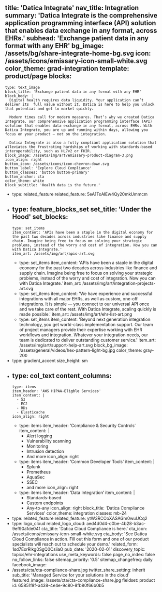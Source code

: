 title: 'Datica Integrate'
nav_title: Integration
summary: 'Datica Integrate is the comprehensive application programming interface (API) solution that enables data exchange in any format, across EHRs.'
subhead: 'Exchange patient data in any format with any EHR'
bg_image: /assets/bg/share-integrate-home-bg.svg
icon: /assets/icons/emissary-icon-small-white.svg
color_theme: grad-integration
template: product/page
blocks:
  -
    type: text_image
    block_title: 'Exchange patient data in any format with any EHR'
    block_body: |
      Digital health requires data liquidity. Your application can’t deliver its  full value without it. Datica is here to help you unlock that potential and get to market quickly.
      
      Modern times call for modern measures. That’s why we created Datica Integrate, our comprehensive application programming interface (API) solution that enables data exchange in any format, across EHRs. With Datica Integrate, you are up and running within days, allowing you focus on your product – not on the integration. 
      
      Datica Integrate is also a fully compliant application solution that alleviates the frustrating hardships of working with standards-based interoperability, such as HL7v2 or FHIR.
    block_image: /assets/img/art/emissary-product-diagram-3.png
    icon_align: right
    button_icon: /assets/icons/icon-chevron-down.svg
    button_label: 'Explore Cloud Compliance'
    button_classes: 'button button-primary'
    button_anchor: cta
    color_theme: white
    block_subtitle: 'Health data is the future.'
  -
    type: related_feature
    related_feature: 5eA1ToAIEw4Qy20mkUmmcm
  -
    type: feature_blocks_set
    set_title: 'Under the Hood'
    set_blocks:
      -
        type: set_items
        item_content: 'APIs have been a staple in the digital economy for the past two decades across industries like finance and supply chain. Imagine being free to focus on solving your strategic problems, instead of the worry and cost of integration. Now you can with Datica Integrate.'
        item_art: /assets/img/art/apis-art.svg
      -
        type: set_items
        item_content: 'APIs have been a staple in the digital economy for the past two decades across industries like finance and supply chain. Imagine being free to focus on solving your strategic problems, instead of the worry and cost of integration. Now you can with Datica Integrate.'
        item_art: /assets/img/art/integration-projects-art.svg
      -
        type: set_items
        item_content: 'We have experience and successful integrations with all major EHRs, as well as custom, one-off integrations. It is simple — you connect to our universal API  once and we take care of the rest. With Datica Integrate, scaling quickly is made possible.'
        item_art: /assets/img/art/ehr-list-art.png
      -
        type: set_items
        item_content: 'Beyond next generation integration technology, you get world-class implementation support. Our team of project managers provide their expertise working with EHR workflows and integration. Whatever your integration needs, our team is dedicated to deliver outstanding customer service.'
        item_art: /assets/img/art/support-help-art.svg
    block_bg_image: /assets/general/videos/hex-pattern-light-bg.jpg
    color_theme: gray-200
  -
    type: gradient_accent
    size_height: sm
  -
    type: col_text
    content_columns:
      -
        type: items
        item_header: 'AWS HIPAA-Eligble Services'
        item_content: |
          - S3
          - EC2
          - RDs
          - Elasticache
        icon_align: right
      -
        type: items
        item_header: 'Compliance & Security Controls'
        item_content: |
          - Alert logging
          - Vulnerability scanning
          - Monitoring
          - Intrusion detection
          - And more
        icon_align: right
      -
        type: items
        item_header: 'Common Developer Tools'
        item_content: |
          - Splunk
          - Prometheus
          - AquaSec
          - SSEC
          - and more
        icon_align: right
      -
        type: items
        item_header: 'Data Integration'
        item_content: |
          - Standards-based
          - Custom endpoints
          - Any-to-any
        icon_align: right
    block_title: 'Datica Compliance Services'
    color_theme: integration
    classes: mb-24
  -
    type: related_feature
    related_feature: ytW3RCOoXASAGm0wuUCq2
  -
    type: logo_cloud
    related_logo_cloud: aed4d0d4-c0be-4b28-b3ac-9ef90a1de041
cta_title: 'Datica Cloud Compliance is here.'
cta_icon: /assets/icons/emissary-icon-small-white.svg
cta_body: 'See Datica Cloud Compliance in action. Fill out this form and one of our product specialists will reach out to schedule your demo.'
related_form: 1sd7ExrRIkg0SgQ0CsiiaO
pub_date: '2020-02-01'
discovery_topic: topics/ehr-integrations
use_meta_keywords: false
page_no_index: false
no_follow_links: false
sitemap_priority: '0.5'
sitemap_changefreq: daily
facebook_image:
  - /assets/cta/cta-compliance-share.jpg
twitter_share_setting: inherit
sub_title: 'Managed Service for your solutions in the cloud'
featured_image: /assets/cta/cta-compliance-share.jpg
fieldset: product
id: 65851f8f-a438-4e4e-9c80-8fb80f66b0b5
